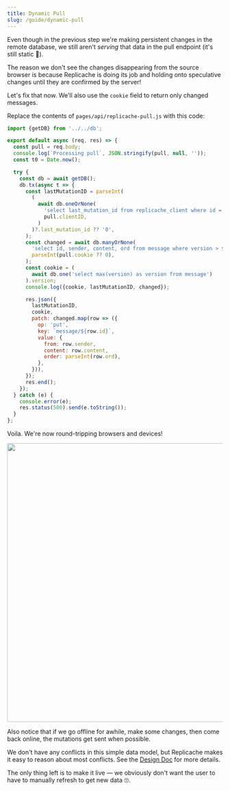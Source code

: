 ```yaml
---
title: Dynamic Pull
slug: /guide/dynamic-pull
---
```


Even though in the previous step we're making persistent changes in the remote database, we still aren't _serving_ that data in the pull endpoint (it's still static 🤣).

The reason we don't see the changes disappearing from the source browser is because Replicache is doing its job and holding onto speculative changes until they are confirmed by the server!

Let's fix that now. We'll also use the `cookie` field to return only changed messages.

Replace the contents of `pages/api/replicache-pull.js` with this code:

```js
import {getDB} from '../../db';

export default async (req, res) => {
  const pull = req.body;
  console.log(`Processing pull`, JSON.stringify(pull, null, ''));
  const t0 = Date.now();

  try {
    const db = await getDB();
    db.tx(async t => {
      const lastMutationID = parseInt(
        (
          await db.oneOrNone(
            'select last_mutation_id from replicache_client where id = $1',
            pull.clientID,
          )
        )?.last_mutation_id ?? '0',
      );
      const changed = await db.manyOrNone(
        'select id, sender, content, ord from message where version > $1',
        parseInt(pull.cookie ?? 0),
      );
      const cookie = (
        await db.one('select max(version) as version from message')
      ).version;
      console.log({cookie, lastMutationID, changed});

      res.json({
        lastMutationID,
        cookie,
        patch: changed.map(row => ({
          op: 'put',
          key: `message/${row.id}`,
          value: {
            from: row.sender,
            content: row.content,
            order: parseInt(row.ord),
          },
        })),
      });
      res.end();
    });
  } catch (e) {
    console.error(e);
    res.status(500).send(e.toString());
  }
};
```

Voila. We're now round-tripping browsers and devices!

<p align="center">
  <img src="/img/setup/manual-sync.webp" width="650"/>
</p>

Also notice that if we go offline for awhile, make some changes, then come back online, the mutations get sent when possible.

We don't have any conflicts in this simple data model, but Replicache makes it easy to reason about most conflicts. See the [Design Doc](/design) for more details.

The only thing left is to make it live — we obviously don't want the user to have to manually refresh to get new data 🙄.
